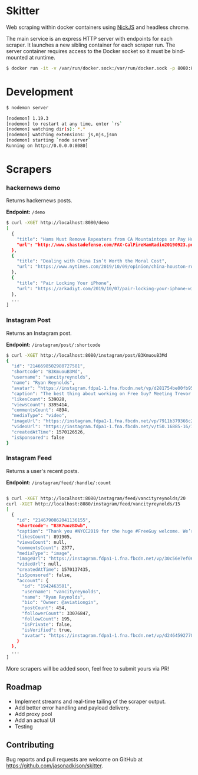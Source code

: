 # Skitter

Web scraping within docker containers using [NickJS](https://github.com/phantombuster/nickjs) and
headless chrome.

The main service is an express HTTP server with endpoints for each scraper. It launches
a new sibling container for each scraper run. The server container requires access to the Docker
socket so it must be bind-mounted at runtime.

```bash
$ docker run -it -v /var/run/docker.sock:/var/run/docker.sock -p 8080:8080 skitter/server
```

# Development

```bash
$ nodemon server

[nodemon] 1.19.3
[nodemon] to restart at any time, enter `rs`
[nodemon] watching dir(s): *.*
[nodemon] watching extensions: js,mjs,json
[nodemon] starting `node server`
Running on http://0.0.0.0:8080]
```

# Scrapers

### hackernews demo

Returns hackernews posts.

**Endpoint:** `/demo`

```bash
$ curl -XGET http://localhost:8080/demo
[
  {
    "title": "Hams Must Remove Repeaters from CA Mountaintops or Pay Huge Fees [pdf]",
    "url": "http://www.shastadefense.com/FAX-CalFireHamRadio20190923.pdf"
  },
  {
    "title": "Dealing with China Isn’t Worth the Moral Cost",
    "url": "https://www.nytimes.com/2019/10/09/opinion/china-houston-rockets.html"
  },
  {
    "title": "Pair Locking Your iPhone",
    "url": "https://arkadiyt.com/2019/10/07/pair-locking-your-iphone-with-configurator-2/"
  },
  ...
]
```

### Instagram Post

Returns an Instagram post.

**Endpoint:** `/instagram/post/:shortcode`

```bash
$ curl -XGET http://localhost:8080/instagram/post/B3KmuouB3Md
{
  "id": "2146698502980727581",
  "shortcode": "B3KmuouB3Md",
  "username": "vancityreynolds",
  "name": "Ryan Reynolds",
  "avatar": "https://instagram.fdpa1-1.fna.fbcdn.net/vp/d281754be00fb951e0d422e6dfdf6de5/5E349995/t51.2885-19/s150x150/67563378_539439043460568_7186379751144030208_n.jpg?_nc_ht=instagram.fdpa1-1.fna.fbcdn.net",
  "caption": "The best thing about working on Free Guy? Meeting Trevor Waititi. #FreeGuy #NewFriends \n@taikawaititi",
  "likesCount": 539028,
  "viewsCount": 3395414,
  "commentsCount": 4894,
  "mediaType": "video",
  "imageUrl": "https://instagram.fdpa1-1.fna.fbcdn.net/vp/7911b379366c221ef443a9a7d11fbef7/5DA12BFF/t51.2885-15/e35/70051568_2301649566628026_8515410434352952870_n.jpg?_nc_ht=instagram.fdpa1-1.fna.fbcdn.net&_nc_cat=1",
  "videoUrl": "https://instagram.fdpa1-1.fna.fbcdn.net/v/t50.16885-16/10000000_203466567321925_3231479795284523578_n.mp4?_nc_ht=instagram.fdpa1-1.fna.fbcdn.net&_nc_cat=101&oe=5DA11BEE&oh=84ca013beff9924d9d77f459306eebee",
  "createdAtTime": 1570126526,
  "isSponsored": false
}
```

### Instagram Feed

Returns a user's recent posts.

**Endpoint:** `/instagram/feed/:handle/:count`

```bash

$ curl -XGET http://localhost:8080/instagram/feed/vancityreynolds/20
curl -XGET http://localhost:8080/instagram/feed/vancityreynolds/15
[
  {
    "id": "2146790862041136155",
    "shortcode": "B3K7uozBDwb",
    "caption": "Thank you #NYCC2019 for the huge #FreeGuy welcome. We’re all still shaking. And Joe Keery is still a goddamn snack. July 3rd. 👕",
    "likesCount": 891905,
    "viewsCount": null,
    "commentsCount": 2377,
    "mediaType": "image",
    "imageUrl": "https://instagram.fdpa1-1.fna.fbcdn.net/vp/30c56e7ef06c7ef3f4db2f289553d110/5E2D3B10/t51.2885-15/e35/p1080x1080/70272979_674463866416975_8656042292228703769_n.jpg?_nc_ht=instagram.fdpa1-1.fna.fbcdn.net&_nc_cat=1",
    "videoUrl": null,
    "createdAtTime": 1570137435,
    "isSponsored": false,
    "account": {
      "id": "1942463581",
      "username": "vancityreynolds",
      "name": "Ryan Reynolds",
      "bio": "Owner: @aviationgin",
      "postCount": 454,
      "followerCount": 33076847,
      "followCount": 195,
      "isPrivate": false,
      "isVerified": true,
      "avatar": "https://instagram.fdpa1-1.fna.fbcdn.net/vp/d2464592778252b3bb75e76d0e416b27/5E3D0765/t51.2885-19/s320x320/67563378_539439043460568_7186379751144030208_n.jpg?_nc_ht=instagram.fdpa1-1.fna.fbcdn.net"
    }
  },
  ...
]
```

More scrapers will be added soon, feel free to submit yours via PR!

## Roadmap
* Implement streams and real-time tailing of the scraper output.
* Add better error handling and payload delivery.
* Add proxy pool
* Add an actual UI
* Testing

## Contributing

Bug reports and pull requests are welcome on GitHub at https://github.com/jasonadkison/skitter.
